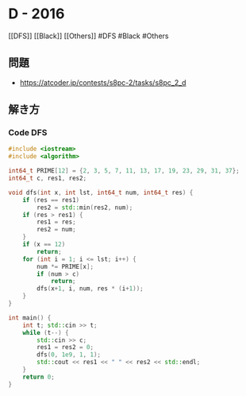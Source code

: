 # D - 2016
[[DFS]] [[Black]] [[Others]]
#DFS #Black #Others 

## 問題
- https://atcoder.jp/contests/s8pc-2/tasks/s8pc_2_d

## 解き方
### Code DFS
```c++
#include <iostream>
#include <algorithm>

int64_t PRIME[12] = {2, 3, 5, 7, 11, 13, 17, 19, 23, 29, 31, 37};
int64_t c, res1, res2;

void dfs(int x, int lst, int64_t num, int64_t res) {
    if (res == res1)
        res2 = std::min(res2, num);
    if (res > res1) {
        res1 = res;
        res2 = num;
    }
    if (x == 12)
        return;
    for (int i = 1; i <= lst; i++) {
        num *= PRIME[x];
        if (num > c)
            return;
        dfs(x+1, i, num, res * (i+1));
    }
}

int main() {
    int t; std::cin >> t;
    while (t--) {
        std::cin >> c;
        res1 = res2 = 0;
        dfs(0, 1e9, 1, 1);
        std::cout << res1 << " " << res2 << std::endl;
    }
    return 0;
}
```